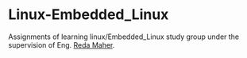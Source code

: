 # Linux-Embedded_Linux
Assignments of learning linux/Embedded_Linux study group under the supervision of Eng. [Reda Maher](https://www.linkedin.com/in/redamaher/).
